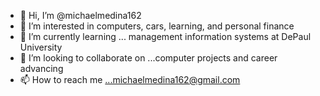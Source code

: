 - 👋 Hi, I’m @michaelmedina162
- 👀 I’m interested in computers, cars, learning, and personal finance
- 🌱 I’m currently learning ... management information systems at DePaul University
- 💞️ I’m looking to collaborate on ...computer projects and career advancing
- 📫 How to reach me ...michaelmedina162@gmail.com

<!---
michaelmedina162/michaelmedina162 is a ✨ special ✨ repository because its `README.md` (this file) appears on your GitHub profile.
You can click the Preview link to take a look at your changes.
--->
